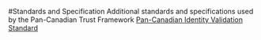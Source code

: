 #Standards and Specification
Additional standards and specifications used by the Pan-Canadian Trust Framework
[Pan-Canadian Identity Validation Standard](https://docs.google.com/document/d/1GW-5J4Ez7KqkLqfPQqEJQnxr4ZnKPLjAoifLVPhKt0g/edit?usp=sharing)
